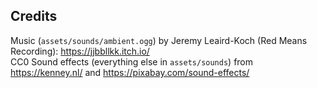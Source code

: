 ## Credits
Music (`assets/sounds/ambient.ogg`) by Jeremy Leaird-Koch (Red Means Recording): https://jjbbllkk.itch.io/  
CC0 Sound effects (everything else in `assets/sounds`) from https://kenney.nl/ and https://pixabay.com/sound-effects/  
